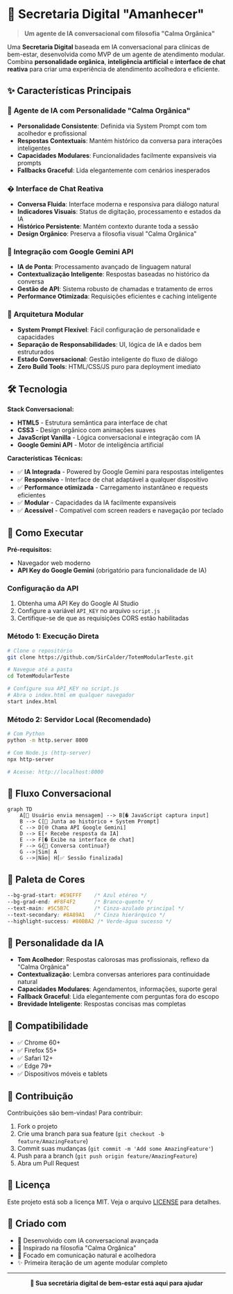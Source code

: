 # 🌅 Secretaria Digital "Amanhecer"

> **Um agente de IA conversacional com filosofia "Calma Orgânica"**

Uma **Secretaria Digital** baseada em IA conversacional para clínicas de bem-estar, desenvolvida como MVP de um agente de atendimento modular. Combina **personalidade orgânica**, **inteligência artificial** e **interface de chat reativa** para criar uma experiência de atendimento acolhedora e eficiente.

## ✨ Características Principais

### 🤖 **Agente de IA com Personalidade "Calma Orgânica"**
- **Personalidade Consistente**: Definida via System Prompt com tom acolhedor e profissional
- **Respostas Contextuais**: Mantém histórico da conversa para interações inteligentes
- **Capacidades Modulares**: Funcionalidades facilmente expansíveis via prompts
- **Fallbacks Graceful**: Lida elegantemente com cenários inesperados

### � **Interface de Chat Reativa**
- **Conversa Fluida**: Interface moderna e responsiva para diálogo natural
- **Indicadores Visuais**: Status de digitação, processamento e estados da IA
- **Histórico Persistente**: Mantém contexto durante toda a sessão
- **Design Orgânico**: Preserva a filosofia visual "Calma Orgânica"

### 🧠 **Integração com Google Gemini API**
- **IA de Ponta**: Processamento avançado de linguagem natural
- **Contextualização Inteligente**: Respostas baseadas no histórico da conversa
- **Gestão de API**: Sistema robusto de chamadas e tratamento de erros
- **Performance Otimizada**: Requisições eficientes e caching inteligente

### 🔧 **Arquitetura Modular**
- **System Prompt Flexível**: Fácil configuração de personalidade e capacidades
- **Separação de Responsabilidades**: UI, lógica de IA e dados bem estruturados
- **Estado Conversacional**: Gestão inteligente do fluxo de diálogo
- **Zero Build Tools**: HTML/CSS/JS puro para deployment imediato

## 🛠️ **Tecnologia**

**Stack Conversacional:**
- **HTML5** - Estrutura semântica para interface de chat
- **CSS3** - Design orgânico com animações suaves
- **JavaScript Vanilla** - Lógica conversacional e integração com IA
- **Google Gemini API** - Motor de inteligência artificial

**Características Técnicas:**
- ✅ **IA Integrada** - Powered by Google Gemini para respostas inteligentes
- ✅ **Responsivo** - Interface de chat adaptável a qualquer dispositivo
- ✅ **Performance otimizada** - Carregamento instantâneo e requests eficientes
- ✅ **Modular** - Capacidades da IA facilmente expansíveis
- ✅ **Acessível** - Compatível com screen readers e navegação por teclado

## 🚀 **Como Executar**

**Pré-requisitos:**
- Navegador web moderno
- **API Key do Google Gemini** (obrigatório para funcionalidade de IA)

### Configuração da API
1. Obtenha uma API Key do Google AI Studio
2. Configure a variável `API_KEY` no arquivo `script.js`
3. Certifique-se de que as requisições CORS estão habilitadas

### Método 1: Execução Direta
```bash
# Clone o repositório
git clone https://github.com/SirCalder/TotemModularTeste.git

# Navegue até a pasta
cd TotemModularTeste

# Configure sua API_KEY no script.js
# Abra o index.html em qualquer navegador
start index.html
```

### Método 2: Servidor Local (Recomendado)
```bash
# Com Python
python -m http.server 8000

# Com Node.js (http-server)
npx http-server

# Acesse: http://localhost:8000
```

## 🎯 **Fluxo Conversacional**

```mermaid
graph TD
    A[💬 Usuário envia mensagem] --> B[� JavaScript captura input]
    B --> C[🧠 Junta ao histórico + System Prompt]
    C --> D[🌐 Chama API Google Gemini]
    D --> E[⚡ Recebe resposta da IA]
    E --> F[� Exibe na interface de chat]
    F --> G{🔄 Conversa continua?}
    G -->|Sim| A
    G -->|Não| H[✅ Sessão finalizada]
```

## 🎨 **Paleta de Cores**

```css
--bg-grad-start: #E9EFFF    /* Azul etéreo */
--bg-grad-end: #F8F4F2      /* Branco-quente */
--text-main: #5C5B7C        /* Cinza-azulado principal */
--text-secondary: #8A89A1   /* Cinza hierárquico */
--highlight-success: #80BBA2 /* Verde-água sucesso */
```

## 🤖 **Personalidade da IA**

- **Tom Acolhedor**: Respostas calorosas mas profissionais, reflexo da "Calma Orgânica"
- **Contextualização**: Lembra conversas anteriores para continuidade natural
- **Capacidades Modulares**: Agendamentos, informações, suporte geral
- **Fallback Graceful**: Lida elegantemente com perguntas fora do escopo
- **Brevidade Inteligente**: Respostas concisas mas completas

## 📱 **Compatibilidade**

- ✅ Chrome 60+
- ✅ Firefox 55+
- ✅ Safari 12+
- ✅ Edge 79+
- ✅ Dispositivos móveis e tablets

## 🤝 **Contribuição**

Contribuições são bem-vindas! Para contribuir:

1. Fork o projeto
2. Crie uma branch para sua feature (`git checkout -b feature/AmazingFeature`)
3. Commit suas mudanças (`git commit -m 'Add some AmazingFeature'`)
4. Push para a branch (`git push origin feature/AmazingFeature`)
5. Abra um Pull Request

## 📄 **Licença**

Este projeto está sob a licença MIT. Veja o arquivo [LICENSE](LICENSE) para detalhes.

## 🎉 **Criado com**

- 🤖 Desenvolvido com IA conversacional avançada
- 🎨 Inspirado na filosofia "Calma Orgânica"
- 💬 Focado em comunicação natural e acolhedora
- ✨ Primeira iteração de um agente modular completo

---

<div align="center">
  <strong>🌅 Sua secretária digital de bem-estar está aqui para ajudar</strong>
</div>
